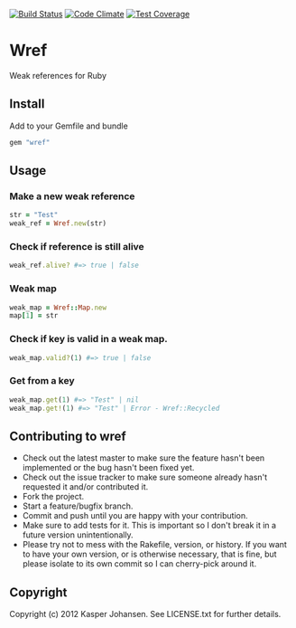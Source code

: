 [![Build Status](https://api.shippable.com/projects/540e7b9f3479c5ea8f9ec25e/badge?branchName=master)](https://app.shippable.com/projects/540e7b9f3479c5ea8f9ec25e/builds/latest)
[![Code Climate](https://codeclimate.com/github/kaspernj/wref/badges/gpa.svg)](https://codeclimate.com/github/kaspernj/wref)
[![Test Coverage](https://codeclimate.com/github/kaspernj/wref/badges/coverage.svg)](https://codeclimate.com/github/kaspernj/wref)

# Wref

Weak references for Ruby

## Install

Add to your Gemfile and bundle

```ruby
gem "wref"
```

## Usage

### Make a new weak reference

```ruby
str = "Test"
weak_ref = Wref.new(str)
```

### Check if reference is still alive

```ruby
weak_ref.alive? #=> true | false
```

### Weak map

```ruby
weak_map = Wref::Map.new
map[1] = str
```

### Check if key is valid in a weak map.

```ruby
weak_map.valid?(1) #=> true | false
```

### Get from a key

```ruby
weak_map.get(1) #=> "Test" | nil
weak_map.get!(1) #=> "Test" | Error - Wref::Recycled
```

## Contributing to wref

* Check out the latest master to make sure the feature hasn't been implemented or the bug hasn't been fixed yet.
* Check out the issue tracker to make sure someone already hasn't requested it and/or contributed it.
* Fork the project.
* Start a feature/bugfix branch.
* Commit and push until you are happy with your contribution.
* Make sure to add tests for it. This is important so I don't break it in a future version unintentionally.
* Please try not to mess with the Rakefile, version, or history. If you want to have your own version, or is otherwise necessary, that is fine, but please isolate to its own commit so I can cherry-pick around it.

## Copyright

Copyright (c) 2012 Kasper Johansen. See LICENSE.txt for
further details.

